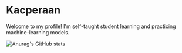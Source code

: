 # Kacperaan
Welcome to my profile!
I'm self-taught student learning and practicing machine-learning models. 

 ![Anurag's GitHub stats](https://github-readme-stats.vercel.app/api?username=kacperaan&show_icons=true&theme=dark)
